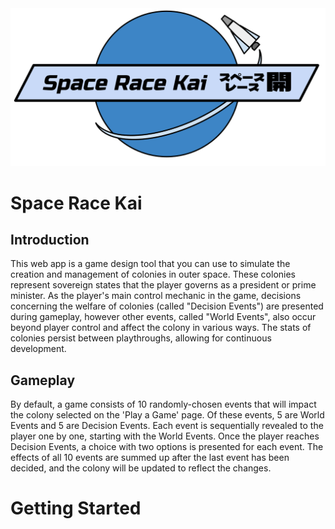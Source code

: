 <img src="./SRK Logo 2 Sketch.svg">

# Space Race Kai

## Introduction
This web app is a game design tool that you can use to simulate the creation and management of colonies in outer space. 
These colonies represent sovereign states that the player governs as a president or prime minister. 
As the player's main control mechanic in the game, decisions concerning the welfare of colonies (called "Decision Events") are presented during gameplay, however other events, called "World Events", also occur beyond player control and affect the colony in various ways.
The stats of colonies persist between playthroughs, allowing for continuous development.

## Gameplay
By default, a game consists of 10 randomly-chosen events that will impact the colony selected on the 'Play a Game' page. 
Of these events, 5 are World Events and 5 are Decision Events. 
Each event is sequentially revealed to the player one by one, starting with the World Events. 
Once the player reaches Decision Events, a choice with two options is presented for each event. 
The effects of all 10 events are summed up after the last event has been decided, and the colony will be updated to reflect the changes.

# Getting Started

